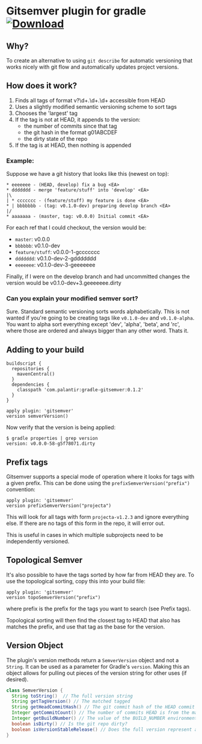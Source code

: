 # Gitsemver plugin for gradle [ ![Download](https://api.bintray.com/packages/palantir/maven/gradle-gitsemver/images/download.svg) ](https://bintray.com/palantir/maven/gradle-gitsemver/_latestVersion)

## Why?

To create an alternative to using `git describe` for automatic versioning that works nicely with git flow and automatically updates project versions.

## How does it work?

1. Finds all tags of format v?\d+\.\d+\.\d+ accessible from HEAD
2. Uses a slightly modified semantic versioning scheme to sort tags
3. Chooses the 'largest' tag
4. If the tag is not at HEAD, it appends to the version:
   * the number of commits since that tag
   * the git hash in the format g01ABCDEF
   * the dirty state of the repo
4. If the tag is at HEAD, then nothing is appended

### Example:

Suppose we have a git history that looks like this (newest on top):

```
* eeeeeee - (HEAD, develop) fix a bug <EA>
* ddddddd - merge 'feature/stuff' into 'develop' <EA>
|\
| * ccccccc - (feature/stuff) my feature is done <EA>
* | bbbbbbb - (tag: v0.1.0-dev) preparing develop branch <EA>
|/
* aaaaaaa - (master, tag: v0.0.0) Initial commit <EA>
```

For each ref that I could checkout, the version would be:

* `master`: v0.0.0
* `bbbbbb`: v0.1.0-dev
* `feature/stuff`: v0.0.0-1-gccccccc
* `ddddddd`: v0.1.0-dev-2-gddddddd
* `eeeeeee`: v0.1.0-dev-3-geeeeeee

Finally, if I were on the develop branch and had uncommitted changes the version would be v0.1.0-dev+3.geeeeeee.dirty

### Can you explain your modified semver sort?

Sure. Standard semantic versioning sorts words alphabetically. This is not wanted if you're going to be creating tags like `v0.1.0-dev` and `v0.1.0-alpha`. You want to alpha sort everything except 'dev', 'alpha', 'beta', and 'rc', where those are ordered and always bigger than any other word. Thats it.

## Adding to your build

```
buildscript {
  repositories {
    mavenCentral()
  }
  dependencies {
    classpath 'com.palantir:gradle-gitsemver:0.1.2'
  }
}

apply plugin: 'gitsemver'
version semverVersion()
```

Now verify that the version is being applied:

```
$ gradle properties | grep version
version: v0.0.0-58-g5f78071.dirty
```

## Prefix tags

Gitsemver supports a special mode of operation where it looks for tags with a given prefix. This can be done using the `prefixSemverVersion("prefix")` convention:

```
apply plugin: 'gitsemver'
version prefixSemverVersion("projecta")
```

This will look for all tags with form `projecta-v1.2.3` and ignore everything else. If there are no tags of this form in the repo, it will error out.

This is useful in cases in which multiple subprojects need to be independently versioned.

## Topological Semver

It's also possible to have the tags sorted by how far from HEAD they are. To use the topological sorting, copy this into your build file:

```
apply plugin: 'gitsemver'
version topoSemverVersion("prefix")
```
where prefix is the prefix for the tags you want to search (see Prefix tags).

Topological sorting will then find the closest tag to HEAD that also has matches the prefix, and use that tag as the base for the version.

## Version Object

The plugin's version methods return a ``SemverVersion`` object and not a ``String``.  It can be used as a parameter for Gradle's `version`.  Making this an object allows for pulling out pieces of the version string for other uses (if desired).

```java
class SemverVersion {
  String toString()  // The full version string
  String getTagVersion() // The matched tagged
  String getHeadCommitHash() // The git commit hash of the HEAD commit
  Integer getCommitCount() // The number of commits HEAD is from the matched tag
  Integer getBuildNumber() // The value of the BUILD_NUMBER environment variable
  boolean isDirty() // Is the git repo dirty?
  boolean isVersionStableRelease() // Does the full version represent a stable version?
}
```
